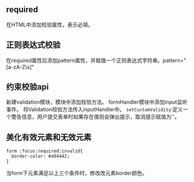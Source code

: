 ## required
在HTML中添加校验属性，表示必填。
## 正则表达式校验
在required属性后添加pattern属性，并赋值一个正则表达式字符串。pattern="[a-zA-Z\s]"
## 约束校验api
新建validation模块，模块中添加校验方法。
formHandler模块中添加input监听事件。
将Validation校验方法传入inputHandler中。
`setCustomValidity`:定义一个警告信息，用户提交表单时如果存在值则会弹出提示，取消提示赋值为''。
## 美化有效元素和无效元素
```
form :focus:required:invalid{
  border-color: #a94442;
}
```
当form下元素满足以上三个条件时，修改改元素border颜色。
